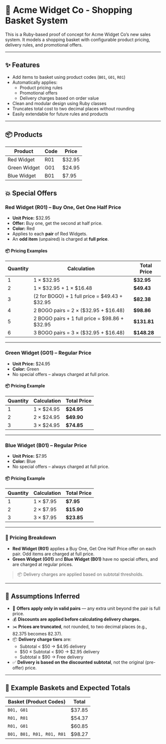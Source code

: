 # 🛒 Acme Widget Co - Shopping Basket System

This is a Ruby-based proof of concept for Acme Widget Co’s new sales system. It models a shopping basket with configurable product pricing, delivery rules, and promotional offers.

---

## ✨ Features

- Add items to basket using product codes (`B01`, `G01`, `R01`)
- Automatically applies:
  - Product pricing rules
  - Promotional offers
  - Delivery charges based on order value
- Clean and modular design using Ruby classes
- Truncates total cost to two decimal places without rounding
- Easily extendable for future rules and products

---

## 📦 Products

| Product       | Code | Price  |
|---------------|------|--------|
| Red Widget    | R01  | $32.95 |
| Green Widget  | G01  | $24.95 |
| Blue Widget   | B01  | $7.95  |

## 💥 Special Offers

### Red Widget (R01) – Buy One, Get One Half Price

- **Unit Price:** $32.95
- **Offer:** Buy one, get the second at half price.
- **Color:** Red
- Applies to each **pair** of Red Widgets.
- An **odd item** (unpaired) is charged at **full price**.

#### 📦 Pricing Examples

| Quantity | Calculation                                      | Total Price |
|----------|--------------------------------------------------|-------------|
| 1        | 1 × $32.95                                       | **$32.95**  |
| 2        | 1 × $32.95 + 1 × $16.48                          | **$49.43**  |
| 3        | (2 for BOGO) + 1 full price = $49.43 + $32.95    | **$82.38**  |
| 4        | 2 BOGO pairs = 2 × ($32.95 + $16.48)             | **$98.86**  |
| 5        | 2 BOGO pairs + 1 full price = $98.86 + $32.95    | **$131.81** |
| 6        | 3 BOGO pairs = 3 × ($32.95 + $16.48)             | **$148.28** |

---

### Green Widget (G01) – Regular Price

- **Unit Price:** $24.95
- **Color:** Green
- No special offers – always charged at full price.

#### 📦 Pricing Example

| Quantity | Calculation            | Total Price |
|----------|------------------------|-------------|
| 1        | 1 × $24.95             | **$24.95**  |
| 2        | 2 × $24.95             | **$49.90**  |
| 3        | 3 × $24.95             | **$74.85**  |

---

### Blue Widget (B01) – Regular Price

- **Unit Price:** $7.95
- **Color:** Blue
- No special offers – always charged at full price.

#### 📦 Pricing Example

| Quantity | Calculation            | Total Price |
|----------|------------------------|-------------|
| 1        | 1 × $7.95              | **$7.95**   |
| 2        | 2 × $7.95              | **$15.90**  |
| 3        | 3 × $7.95              | **$23.85**  |

---

### 🎁 Pricing Breakdown

- **Red Widget (R01)** applies a Buy One, Get One Half Price offer on each pair. Odd items are charged at full price.
- **Green Widget (G01)** and **Blue Widget (B01)** have no special offers, and are charged at regular prices.

> 📦 Delivery charges are applied based on subtotal thresholds.

---

## 📌 Assumptions Inferred

- 🔁 **Offers apply only in valid pairs** — any extra unit beyond the pair is full price.
- 💰 **Discounts are applied before calculating delivery charges.**
- ✂️ **Prices are truncated**, not rounded, to two decimal places (e.g., 82.375 becomes 82.37).
- 📦 **Delivery charge tiers** are:
  - Subtotal < $50 → $4.95 delivery
  - $50 ≤ Subtotal < $90 → $2.95 delivery
  - Subtotal ≥ $90 → Free delivery
- ✅ **Delivery is based on the discounted subtotal**, not the original (pre-offer) price.


---

## 🧪 Example Baskets and Expected Totals

| Basket (Product Codes)         | Total   |
|-------------------------------|---------|
| `B01, G01`                    | $37.85  |
| `R01, R01`                    | $54.37  |
| `R01, G01`                    | $60.85  |
| `B01, B01, R01, R01, R01`     | $98.27  |
